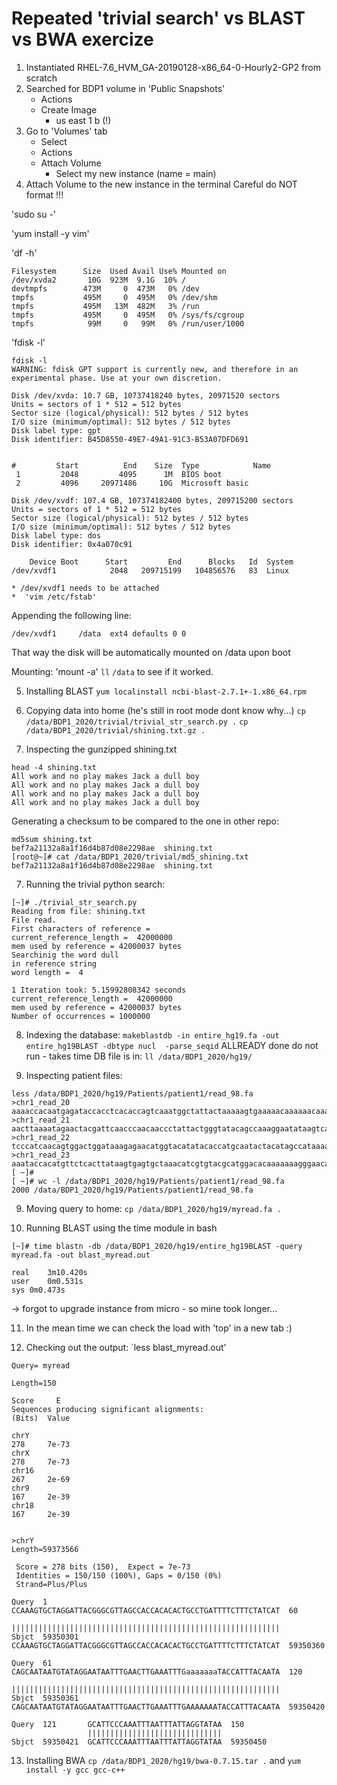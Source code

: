 # Repeated 'trivial search' vs BLAST vs BWA exercize

1. Instantiated RHEL-7.6\_HVM\_GA-20190128-x86\_64-0-Hourly2-GP2 from scratch
2. Searched for BDP1 volume in 'Public Snapshots'
	* Actions
	* Create Image
		* us east 1 b (!)
3. Go to 'Volumes' tab
	* Select
	* Actions
	* Attach Volume
		* Select my new instance (name = main)
4. Attach Volume to the new instance in the terminal
Careful do NOT format !!!

'sudo su -'

'yum install -y vim'

'df -h'

```
Filesystem      Size  Used Avail Use% Mounted on
/dev/xvda2       10G  923M  9.1G  10% /
devtmpfs        473M     0  473M   0% /dev
tmpfs           495M     0  495M   0% /dev/shm
tmpfs           495M   13M  482M   3% /run
tmpfs           495M     0  495M   0% /sys/fs/cgroup
tmpfs            99M     0   99M   0% /run/user/1000
```

'fdisk -l'


```
fdisk -l
WARNING: fdisk GPT support is currently new, and therefore in an experimental phase. Use at your own discretion.

Disk /dev/xvda: 10.7 GB, 10737418240 bytes, 20971520 sectors
Units = sectors of 1 * 512 = 512 bytes
Sector size (logical/physical): 512 bytes / 512 bytes
I/O size (minimum/optimal): 512 bytes / 512 bytes
Disk label type: gpt
Disk identifier: B45D8550-49E7-49A1-91C3-B53A07DFD691


#         Start          End    Size  Type            Name
 1         2048         4095      1M  BIOS boot       
 2         4096     20971486     10G  Microsoft basic 

Disk /dev/xvdf: 107.4 GB, 107374182400 bytes, 209715200 sectors
Units = sectors of 1 * 512 = 512 bytes
Sector size (logical/physical): 512 bytes / 512 bytes
I/O size (minimum/optimal): 512 bytes / 512 bytes
Disk label type: dos
Disk identifier: 0x4a070c91

    Device Boot      Start         End      Blocks   Id  System
/dev/xvdf1            2048   209715199   104856576   83  Linux
```

	* /dev/xvdf1 needs to be attached
	*  'vim /etc/fstab'

Appending the following line:

```
/dev/xvdf1     /data  ext4 defaults 0 0
```

That way the disk will be automatically mounted on /data upon boot

Mounting: 'mount -a'
`ll`  `/data` to see if it worked.

5. Installing BLAST
 `yum localinstall ncbi-blast-2.7.1+-1.x86_64.rpm`
6. Copying data into home (he's still in root mode dont know why...)
`cp /data/BDP1_2020/trivial/trivial_str_search.py .`
`cp /data/BDP1_2020/trivial/shining.txt.gz .`

6. Inspecting the gunzipped shining.txt
```
head -4 shining.txt
All work and no play makes Jack a dull boy
All work and no play makes Jack a dull boy
All work and no play makes Jack a dull boy
All work and no play makes Jack a dull boy
```

Generating a checksum to be compared to the one in other repo:
```
md5sum shining.txt
bef7a21132a8a1f16d4b87d08e2298ae  shining.txt
[root@~]# cat /data/BDP1_2020/trivial/md5_shining.txt
bef7a21132a8a1f16d4b87d08e2298ae  shining.txt
```
7. Running the trivial python search:
```
[~]# ./trivial_str_search.py
Reading from file: shining.txt
File read.
First characters of reference =  
current_reference_length =  42000000
mem used by reference = 42000037 bytes
Searchinig the word dull
in reference string 
word length =  4

1 Iteration took: 5.15992808342 seconds
current_reference_length =  42000000
mem used by reference = 42000037 bytes
Number of occurrences = 1000000
```

8. Indexing the database:
`makeblastdb -in entire_hg19.fa -out entire_hg19BLAST -dbtype nucl  -parse_seqid`
ALLREADY done do not run - takes time
DB file is in: `ll /data/BDP1_2020/hg19/`

9. Inspecting patient files:
```
less /data/BDP1_2020/hg19/Patients/patient1/read_98.fa
>chr1_read_20
aaaaccacaatgagataccacctcacaccagtcaaatggctattactaaaaagtgaaaaacaaaaaacaaaaaaacagattctggtaacgttgcagagaaatgggaaatagttcagccactgtggaaagcagtttggaggtttctcagag
>chr1_read_21
aacttaaaatagaactacgattcaacccaacaaccctattactgggtatacagccaaaggaatataagtcattctaccataaagacacatgcacgtgaatgttcatcgcagcactattcagaatagcaaagacatagaatcaacctggat
>chr1_read_22
tcccatcaacagtggactggataaagagaacatggtacatatacaccatgcaatactacatagccataaaaatgagattatgtcttttgcaataacatggatggagttggagccattatcctaagtaaattaatgcaggaacagaaaacc
>chr1_read_23
aaataccacatgttctcacttataagtgagtgctaaacatcgtgtacgcatggacacaaaaaaagggaacaatagatactggggcctacttgagggtggacagtgggaaagtgtgaggaatgtaaacctacaggttgggtactacgctga
[ ~]# 
[ ~]# wc -l /data/BDP1_2020/hg19/Patients/patient1/read_98.fa 
2000 /data/BDP1_2020/hg19/Patients/patient1/read_98.fa
```

9. Moving query to home:
`cp /data/BDP1_2020/hg19/myread.fa .`

10. Running BLAST using the time module in bash
```
[~]# time blastn -db /data/BDP1_2020/hg19/entire_hg19BLAST -query myread.fa -out blast_myread.out

real	3m10.420s
user	0m0.531s
sys	0m0.473s
```
&rarr; forgot to upgrade instance from micro - so mine took longer...

11. In the mean time we can check the load with 'top' in a new tab :)

12. Checking out the output: `less blast_myread.out'
```
Query= myread

Length=150
                                                                      Score     E
Sequences producing significant alignments:                          (Bits)  Value

chrY                                                                  278     7e-73
chrX                                                                  278     7e-73
chr16                                                                 267     2e-69
chr9                                                                  167     2e-39
chr18                                                                 167     2e-39


>chrY 
Length=59373566

 Score = 278 bits (150),  Expect = 7e-73
 Identities = 150/150 (100%), Gaps = 0/150 (0%)
 Strand=Plus/Plus

Query  1         CCAAAGTGCTAGGATTACGGGCGTTAGCCACCACACACTGCCTGATTTTCTTTCTATCAT  60
                 ||||||||||||||||||||||||||||||||||||||||||||||||||||||||||||
Sbjct  59350301  CCAAAGTGCTAGGATTACGGGCGTTAGCCACCACACACTGCCTGATTTTCTTTCTATCAT  59350360

Query  61        CAGCAATAATGTATAGGAATAATTTGAACTTGAAATTTGaaaaaaaTACCATTTACAATA  120
                 ||||||||||||||||||||||||||||||||||||||||||||||||||||||||||||
Sbjct  59350361  CAGCAATAATGTATAGGAATAATTTGAACTTGAAATTTGAAAAAAATACCATTTACAATA  59350420

Query  121       GCATTCCCAAATTTAATTTATTAGGTATAA  150
                 ||||||||||||||||||||||||||||||
Sbjct  59350421  GCATTCCCAAATTTAATTTATTAGGTATAA  59350450

```

13. Installing BWA `cp /data/BDP1_2020/hg19/bwa-0.7.15.tar .` and `yum install -y gcc gcc-c++`


